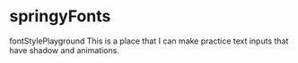 # springyFonts
fontStylePlayground
This is a place that I can make practice text inputs that have shadow and animations.
